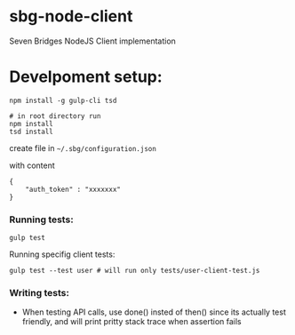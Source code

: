 # sbg-node-client
Seven Bridges NodeJS Client implementation

# Develpoment setup: 

    npm install -g gulp-cli tsd 
    
    # in root directory run
    npm install
    tsd install
    
    
    
create  file in `~/.sbg/configuration.json`


with content

    {
        "auth_token" : "xxxxxxx"
    }
    


### Running tests:

    gulp test
    
Running specifig client tests:
    
    gulp test --test user # will run only tests/user-client-test.js
    

### Writing tests: 

- When testing API calls, use done() insted of then() since its actually 
 test friendly, and will print pritty stack trace when assertion fails
    

